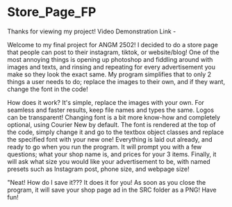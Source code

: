 # Store_Page_FP
Thanks for viewing my project!
Video Demonstration Link -

Welcome to my final project for ANGM 2502! I decided to do a store page that people can post to their instagram, tiktok, or website/blog! One of the most annoying things is opening up photoshop and fiddling around with images and texts, and rinsing and repeating for every advertisement you make so they look the exact same. My program simplifies that to only 2 things a user needs to do; replace the images to their own, and if they want, change the font in the code!

How does it work? It's simple, replace the images with your own. For seamless and faster results, keep file names and types the same. Logos can be transparent! Changing font is a bit more know-how and completely optional, using Courier New by default. The font is rendered at the top of the code, simply change it and go to the textbox object classes and replace the specified font with your new one! Everything is laid out already, and ready to go when you run the program. It will prompt you with a few questions; what your shop name is, and prices for your 3 items. Finally, it will ask what size you would like your advertisement to be, with named presets such as Instagram post, phone size, and webpage size! 

"Neat! How do I save it??? It does it for you! As soon as you close the program, it will save your shop page ad in the SRC folder as a PNG! Have fun!

